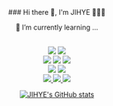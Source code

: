 <div align="center">
### Hi there 👋, I'm JIHYE 👩🏻‍💻

<!--
**JIHYE0705/JIHYE0705** is a ✨ _special_ ✨ repository because its `README.md` (this file) appears on your GitHub profile.

Here are some ideas to get you started:

- 🔭 I’m currently working on ...
- 🌱 I’m currently learning ...
- 👯 I’m looking to collaborate on ...
- 🤔 I’m looking for help with ...
- 💬 Ask me about ...
- 📫 How to reach me: ...
- 😄 Pronouns: ...
- ⚡ Fun fact: ...
-->

🌱 I’m currently learning ...<br><br>

<a href="https://www.oracle.com/legal/logos.html" target="_blank"><img src="https://img.shields.io/badge/Java-007396?style=flat-square&logo=Java&logoColor=white"/></a>
<a href="https://www.python.org/community/logos/" target="_blank"><img src="https://img.shields.io/badge/Python-3776AB?style=flat-square&logo=Python&logoColor=white"/></a>
<br>
<a href="#" target="_blank"><img src="https://img.shields.io/badge/Spring-6DB33F?style=flat-square&logo=Spring&logoColor=white"/></a>
<a href="#" target="_blank"><img src="https://img.shields.io/badge/SpringBoot-6DB33F?style=flat-square&logo=Spring Boot&logoColor=white"/></a>
<a href="#" target="_blank"><img src="https://img.shields.io/badge/Flask-000000?style=flat-square&logo=Flask&logoColor=white"/></a><br>
<a href="https://www.mysql.com/about/legal/logos.html" target="_blank"><img src="https://img.shields.io/badge/MySQL-4479A1?style=flat-square&logo=MySQL&logoColor=white"/></a>
<a href="#" target="_blank"><img src="https://img.shields.io/badge/MongoDB-47A248?style=flat-square&logo=MongoDB&logoColor=white"/></a>
<br>
<a href="#" target="_blank"><img src="https://img.shields.io/badge/AmazonAWS-232F3E?style=flat-square&logo=Amazon AWS&logoColor=white"/>
<a href="#" target="_blank"><img src="https://img.shields.io/badge/Docker-2496ED?style=flat-square&logo=Docker&logoColor=white"/>
<a href="#" target="_blank"><img src="https://img.shields.io/badge/Kubernetes-326CE5?style=flat-square&logo=Kubernetes&logoColor=white"/><br>




<!-- [![Top Langs](https://github-readme-stats.vercel.app/api/top-langs/?username=JIHYE0705&layout=compact&theme=buefy&langs_count=5)](https://github.com/anuraghazra/github-readme-stats)<br> -->

<!-- [![Solved.ac 프로필](http://mazassumnida.wtf/api/v2/generate_badge?boj=mjh0705)](https://solved.ac/mjh0705)<br> -->

![JIHYE's GitHub stats](https://github-readme-stats.vercel.app/api?username=JIHYE0705&theme=nightowl&show_icons=true)
</div>



